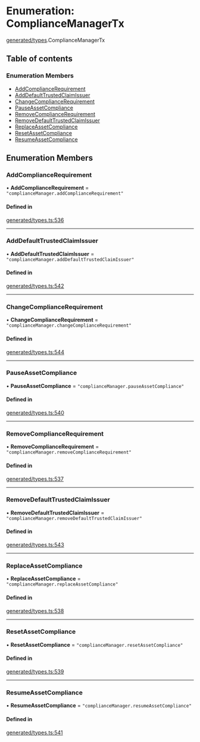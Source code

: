 # Enumeration: ComplianceManagerTx

[generated/types](../wiki/generated.types).ComplianceManagerTx

## Table of contents

### Enumeration Members

- [AddComplianceRequirement](../wiki/generated.types.ComplianceManagerTx#addcompliancerequirement)
- [AddDefaultTrustedClaimIssuer](../wiki/generated.types.ComplianceManagerTx#adddefaulttrustedclaimissuer)
- [ChangeComplianceRequirement](../wiki/generated.types.ComplianceManagerTx#changecompliancerequirement)
- [PauseAssetCompliance](../wiki/generated.types.ComplianceManagerTx#pauseassetcompliance)
- [RemoveComplianceRequirement](../wiki/generated.types.ComplianceManagerTx#removecompliancerequirement)
- [RemoveDefaultTrustedClaimIssuer](../wiki/generated.types.ComplianceManagerTx#removedefaulttrustedclaimissuer)
- [ReplaceAssetCompliance](../wiki/generated.types.ComplianceManagerTx#replaceassetcompliance)
- [ResetAssetCompliance](../wiki/generated.types.ComplianceManagerTx#resetassetcompliance)
- [ResumeAssetCompliance](../wiki/generated.types.ComplianceManagerTx#resumeassetcompliance)

## Enumeration Members

### AddComplianceRequirement

• **AddComplianceRequirement** = ``"complianceManager.addComplianceRequirement"``

#### Defined in

[generated/types.ts:536](https://github.com/PolymeshAssociation/polymesh-sdk/blob/16e8c2ca/src/generated/types.ts#L536)

___

### AddDefaultTrustedClaimIssuer

• **AddDefaultTrustedClaimIssuer** = ``"complianceManager.addDefaultTrustedClaimIssuer"``

#### Defined in

[generated/types.ts:542](https://github.com/PolymeshAssociation/polymesh-sdk/blob/16e8c2ca/src/generated/types.ts#L542)

___

### ChangeComplianceRequirement

• **ChangeComplianceRequirement** = ``"complianceManager.changeComplianceRequirement"``

#### Defined in

[generated/types.ts:544](https://github.com/PolymeshAssociation/polymesh-sdk/blob/16e8c2ca/src/generated/types.ts#L544)

___

### PauseAssetCompliance

• **PauseAssetCompliance** = ``"complianceManager.pauseAssetCompliance"``

#### Defined in

[generated/types.ts:540](https://github.com/PolymeshAssociation/polymesh-sdk/blob/16e8c2ca/src/generated/types.ts#L540)

___

### RemoveComplianceRequirement

• **RemoveComplianceRequirement** = ``"complianceManager.removeComplianceRequirement"``

#### Defined in

[generated/types.ts:537](https://github.com/PolymeshAssociation/polymesh-sdk/blob/16e8c2ca/src/generated/types.ts#L537)

___

### RemoveDefaultTrustedClaimIssuer

• **RemoveDefaultTrustedClaimIssuer** = ``"complianceManager.removeDefaultTrustedClaimIssuer"``

#### Defined in

[generated/types.ts:543](https://github.com/PolymeshAssociation/polymesh-sdk/blob/16e8c2ca/src/generated/types.ts#L543)

___

### ReplaceAssetCompliance

• **ReplaceAssetCompliance** = ``"complianceManager.replaceAssetCompliance"``

#### Defined in

[generated/types.ts:538](https://github.com/PolymeshAssociation/polymesh-sdk/blob/16e8c2ca/src/generated/types.ts#L538)

___

### ResetAssetCompliance

• **ResetAssetCompliance** = ``"complianceManager.resetAssetCompliance"``

#### Defined in

[generated/types.ts:539](https://github.com/PolymeshAssociation/polymesh-sdk/blob/16e8c2ca/src/generated/types.ts#L539)

___

### ResumeAssetCompliance

• **ResumeAssetCompliance** = ``"complianceManager.resumeAssetCompliance"``

#### Defined in

[generated/types.ts:541](https://github.com/PolymeshAssociation/polymesh-sdk/blob/16e8c2ca/src/generated/types.ts#L541)
